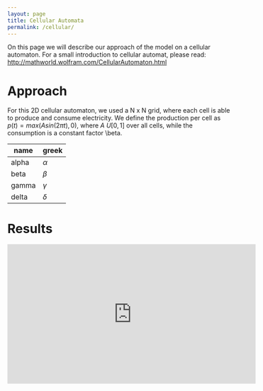 ```yaml
---
layout: page
title: Cellular Automata
permalink: /cellular/
---
```


On this page we will describe our approach of the model on a cellular automaton. For a small introduction to cellular automat, please read: http://mathworld.wolfram.com/CellularAutomaton.html

# Approach

For this 2D cellular automaton, we used a N x N grid, where each cell is able to produce and consume electricity. We define the production per cell as $p(t) = max(A sin(2 \pi t) ,0)$, where $A~U[0,1]$ over all cells, while the consumption is a constant factor \beta.

| name  | greek    |
|-------|----------|
| alpha | $\alpha$ |
| beta  | $\beta$  |
| gamma | $\gamma$ |
| delta | $\delta$ |

# Results

<iframe width="560" height="315" src="https://www.youtube.com/embed/lQolYLWnwS8" frameborder="0" allow="autoplay; encrypted-media" allowfullscreen></iframe>
